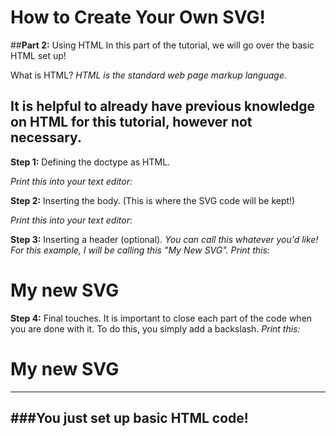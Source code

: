 # How to Create Your Own SVG!
##**Part 2:** Using HTML
In this part of the tutorial, we will go over the basic HTML set up!

What is HTML? *HTML is the standard web page markup language.*

It is helpful to already have previous knowledge on HTML for this tutorial, however not necessary.
---
**Step 1:** Defining the doctype as HTML.

*Print this into your text editor:*

<!DOCTYPE html>
<html>
  
**Step 2:** Inserting the body. (This is where the SVG code will be kept!)
  
*Print this into your text editor*:
  
<!DOCTYPE html>
<html>
<body>
  
**Step 3:** Inserting a header (optional).
 *You can call this whatever you'd like! For this example, I will be calling this "My New SVG". Print this:*

<!DOCTYPE html>
<html>
<body>
<h1>My new SVG</h1>
  
**Step 4:** Final touches.
It is important to close each part of the code when you are done with it. To do this, you simply add a backslash.
*Print this:*
<!DOCTYPE html>
<html>
<body>
  
<h1>My new SVG</h1>
  
</body>
</html>
  
---
###You just set up basic HTML code!
---

  
